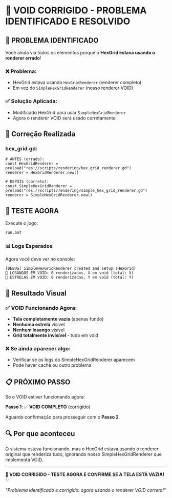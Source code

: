 # 🔧 VOID CORRIGIDO - PROBLEMA IDENTIFICADO E RESOLVIDO

## 🚨 PROBLEMA IDENTIFICADO

Você ainda via todos os elementos porque o **HexGrid estava usando o renderer errado**!

### ❌ **Problema**:
- HexGrid estava usando `HexGridRenderer` (renderer completo)
- Em vez do `SimpleHexGridRenderer` (nosso renderer VOID)

### ✅ **Solução Aplicada**:
- Modificado HexGrid para usar `SimpleHexGridRenderer`
- Agora o renderer VOID será usado corretamente

## 🔧 **Correção Realizada**

### **hex_grid.gd**:
```gdscript
# ANTES (errado):
const HexGridRenderer = preload("res://scripts/rendering/hex_grid_renderer.gd")
renderer = HexGridRenderer.new()

# DEPOIS (correto):
const SimpleHexGridRenderer = preload("res://scripts/rendering/simple_hex_grid_renderer.gd")
renderer = SimpleHexGridRenderer.new()
```

## 🧪 TESTE AGORA

Execute o jogo:

```bash
run.bat
```

### 📊 **Logs Esperados**

Agora você deve ver no console:

```
[DEBUG] SimpleHexGridRenderer created and setup (HexGrid)
🚫 LOSANGOS EM VOID: 0 renderizados, X em void (total: X)
🚫 ESTRELAS EM VOID: 0 renderizadas, Y em void (total: Y)
```

## 🎯 **Resultado Visual**

### ✅ **VOID Funcionando Agora**:
- **Tela completamente vazia** (apenas fundo)
- **Nenhuma estrela** visível
- **Nenhum losango** visível
- **Grid totalmente invisível** - tudo em void

### ❌ **Se ainda aparecer algo**:
- Verificar se os logs do SimpleHexGridRenderer aparecem
- Pode haver cache ou outro problema

## 📋 **PRÓXIMO PASSO**

Se o VOID estiver funcionando agora:

**Passo 1**: ✅ **VOID COMPLETO** (corrigido)

Aguardo confirmação para prosseguir com o **Passo 2**.

## 🔍 **Por que aconteceu**

O sistema estava funcionando, mas o HexGrid estava usando o renderer original que renderiza tudo, ignorando nosso SimpleHexGridRenderer que implementa VOID.

---

**🔧 VOID CORRIGIDO - TESTE AGORA E CONFIRME SE A TELA ESTÁ VAZIA!** ✨

*"Problema identificado e corrigido: agora usando o renderer VOID correto!"*
